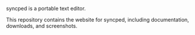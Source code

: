 syncped is a portable text editor. 

This repository contains the website for syncped, 
including documentation, downloads, and screenshots.
